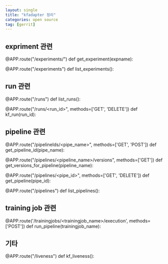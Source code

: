 ```yaml
---
layout: single
title: "kfadapter 정리"
categories: open source
tag: [gerrit]
---
```




## expriment 관련
@APP.route("/experiments/<expname>")
def get_experiment(expname):


@APP.route("/experiments")
def list_experiments():



## run 관련
@APP.route("/runs")
def list_runs():



@APP.route("/runs/<run_id>", methods=['GET', 'DELETE'])
def kf_run(run_id):






## pipeline 관련
@APP.route("/pipelineIds/<pipe_name>", methods=['GET', 'POST'])
def get_pipeline_id(pipe_name):


@APP.route("/pipelines/<pipeline_name>/versions", methods=['GET'])
def get_versions_for_pipeline(pipeline_name):


@APP.route("/pipelines/<pipe_id>", methods=['GET', 'DELETE'])
def get_pipeline(pipe_id):

@APP.route("/pipelines")
def list_pipelines():




## training job 관련
@APP.route('/trainingjobs/<trainingjob_name>/execution', methods=['POST'])
def run_pipeline(trainingjob_name):



## 기타
@APP.route("/liveness")
def kf_liveness():










